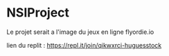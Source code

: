 # NSIProject
Le projet serait a l'image du jeux en ligne flyordie.io

lien du replit : https://repl.it/join/qikwxrci-huguesstock
